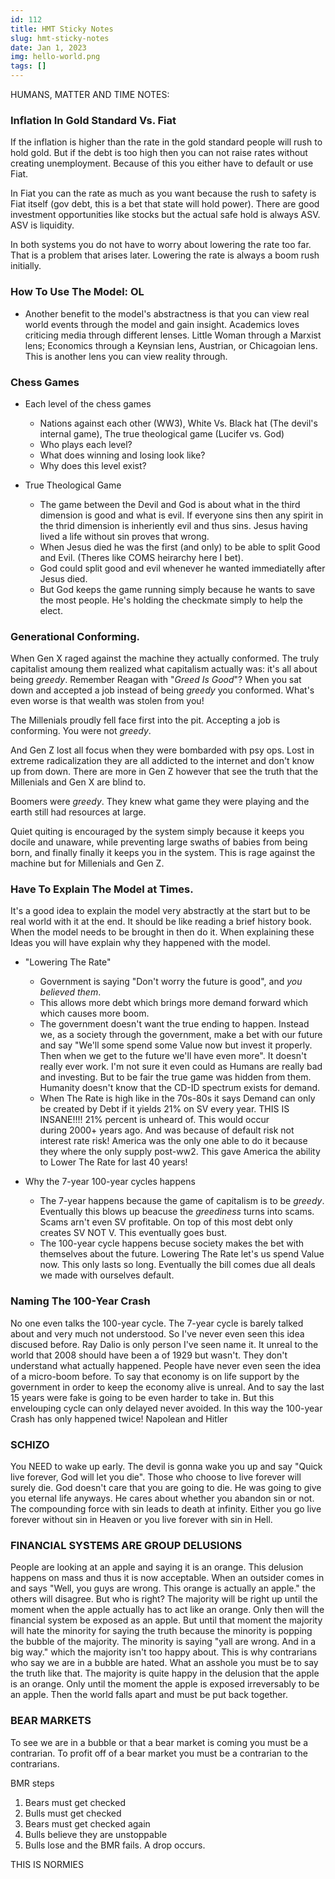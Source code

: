 ```yaml
---
id: 112
title: HMT Sticky Notes
slug: hmt-sticky-notes
date: Jan 1, 2023
img: hello-world.png
tags: []
---
```


HUMANS, MATTER AND TIME NOTES:

### Inflation In Gold Standard Vs. Fiat
If the inflation is higher than the rate in the gold standard people will rush to hold gold. But if the debt is too high then you can not raise rates without creating unemployment. Because of this you either have to default or use Fiat. 

In Fiat you can the rate as much as you want because the rush to safety is Fiat itself (gov debt, this is a bet that state will hold power).
  There are good investment opportunities like stocks but the actual safe hold is always ASV. ASV is liquidity.

In both systems you do not have to worry about lowering the rate too far. That is a problem that arises later. Lowering the rate is always a boom rush initially.


### How To Use The Model: OL
* Another benefit to the model's abstractness is that you can view real world events through the model and gain insight. Academics loves criticing media through different lenses. Little Woman through a Marxist lens; Economics through a Keynsian lens, Austrian, or Chicagoian lens. This is another lens you can view reality through.


### Chess Games
* Each level of the chess games
  * Nations against each other (WW3), White Vs. Black hat (The devil's internal game), The true theological game (Lucifer vs. God)
  * Who plays each level?
  * What does winning and losing look like?
  * Why does this level exist?

* True Theological Game
  * The game between the Devil and God is about what in the third dimension is good and what is evil. If everyone sins then any spirit in the thrid dimension is 
    inheriently evil and thus sins. Jesus having lived a life without sin proves that wrong.
  * When Jesus died he was the first (and only) to be able to split Good and Evil. (Theres like COMS heirarchy here I bet).
  * God could split good and evil whenever he wanted immediatelly after Jesus died. 
  * But God keeps the game running simply because he wants to save the most people. He's holding the checkmate simply to help the elect.


### Generational Conforming.
When Gen X raged against the machine they actually conformed. The truly capitalist amoung them realized what capitalism actually was: it's all about being _greedy_. Remember Reagan with "_Greed Is Good_"? When you sat down and accepted a job instead of being _greedy_ you conformed. What's even worse is that wealth was stolen from you!

The Millenials proudly fell face first into the pit. Accepting a job is conforming. You were not _greedy_. 

And Gen Z lost all focus when they were bombarded with psy ops. Lost in extreme radicalization they are all addicted to the internet and don't know up from down. There are more in Gen Z however that see the truth that the Millenials and Gen X are blind to.

Boomers were _greedy_. They knew what game they were playing and the earth still had resources at large.

Quiet quiting is encouraged by the system simply because it keeps you docile and unaware, while preventing large swaths of babies from being born, and finally finally it keeps you in the system. This is rage against the machine but for Millenials and Gen Z. 


### Have To Explain The Model at Times.
It's a good idea to explain the model very abstractly at the start but to be real world with it at the end. It should be like reading a brief history book. When the model needs to be brought in then do it. When explaining these Ideas you will have explain why they happened with the model.
* "Lowering The Rate"
  * Government is saying "Don't worry the future is good", and _you believed them_.
  * This allows more debt which brings more demand forward which which causes more boom.
  * The government doesn't want the true ending to happen. Instead we, as a society through the government, make a bet with our future and say "We'll some spend some Value now but 
    invest it properly. Then when we get to the future we'll have even more". It doesn't really ever work. I'm not sure it even could as Humans are really bad and investing. But to be fair the true game was hidden from them. Humanity doesn't know that the CD-ID spectrum exists for demand.
  * When The Rate is high like in the 70s-80s it says Demand can only be created by Debt if it yields 21% on SV every year. THIS IS INSANE!!!! 21% percent is unheard of. This would occur       
    during 2000+ years ago. And was because of default risk not interest rate risk! America was the only one able to do it because they where the only supply post-ww2. This gave America the ability to Lower The Rate for last 40 years!

* Why the 7-year 100-year cycles happens
  * The 7-year happens because the game of capitalism is to be _greedy_. Eventually this blows up beacuse the _greediness_ turns into scams. Scams arn't even SV profitable. On top of this most debt only creates SV NOT V. This eventually goes bust.
  * The 100-year cycle happens becuse society makes the bet with themselves about the future. Lowering The Rate let's us spend Value now. This only lasts so long. Eventually the bill comes due all deals we made with ourselves default. 

### Naming The 100-Year Crash
No one even talks the 100-year cycle. The 7-year cycle is barely talked about and very much not understood. So I've never even seen this idea discused before. Ray Dalio is only person I've seen name it. It unreal to the world that 2008 should have been a of 1929 but wasn't. They don't understand what actually happened. People have never even seen the idea of a micro-boom before. To say that economy is on life support by the government in order to keep the economy alive is unreal. And to say the last 15 years were fake is going to be even harder to take in. But this envelouping cycle can only delayed never avoided. In this way the 100-year Crash has only happened twice! Napolean and Hitler

### SCHIZO
You NEED to wake up early. The devil is gonna wake you up and say "Quick live forever, God will let you die". Those who choose to live forever will surely die. God doesn't care that you are going to die. He was going to give you eternal life anyways. He cares about whether you abandon sin or not. The compounding force with sin leads to death at infinity. Either you go live forever without sin in Heaven or you live forever with sin in Hell.

### FINANCIAL SYSTEMS ARE GROUP DELUSIONS
People are looking at an apple and saying it is an orange. This delusion happens on mass and thus it is now acceptable. When an outsider comes in and says "Well, you guys are wrong. This orange is actually an apple." the others will disagree. But who is right? The majority will be right up until the moment when the apple actually has to act like an orange. Only then will the financial system be exposed as an apple. But until that moment the majority will hate the minority for saying the truth because the minority is popping the bubble of the majority. The minority is saying "yall are wrong. And in a big way." which the majority isn't too happy about. This is why contrarians who say we are in a bubble are hated. What an asshole you must be to say the truth like that. The majority is quite happy in the delusion that the apple is an orange. Only until the moment the apple is exposed irreversably to be an apple. Then the world falls apart and must be put back together. 

### BEAR MARKETS
To see we are in a bubble or that a bear market is coming you must be a contrarian. To profit off of a bear market you must be a contrarian to the contrarians. 

BMR steps
1. Bears must get checked
2. Bulls must get checked
3. Bears must get checked again
4. Bulls believe they are unstoppable
5. Bulls lose and the BMR fails. A drop occurs.

THIS IS NORMIES